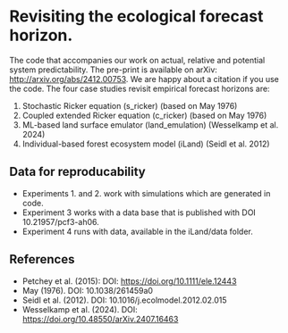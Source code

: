 # Revisiting the ecological forecast horizon.

The code that accompanies our work on actual, relative and potential system predictability. The pre-print is available on arXiv: http://arxiv.org/abs/2412.00753. We are happy about a citation if you use the code.
The four case studies revisit empirical forecast horizons are:

1. Stochastic Ricker equation (s_ricker) (based on May 1976)
2. Coupled extended Ricker equation (c_ricker) (based on May 1976)
3. ML-based land surface emulator (land_emulation) (Wesselkamp et al. 2024)
4. Individual-based forest ecosystem model (iLand) (Seidl et al. 2012)

## Data for reproducability

- Experiments 1. and 2. work with simulations which are generated in code.
- Experiment 3 works with a data base that is published with DOI 10.21957/pcf3-ah06.
- Experiment 4 runs with data, available in the iLand/data folder. 

## References

- Petchey et al. (2015): DOI: https://doi.org/10.1111/ele.12443
- May (1976). DOI: 10.1038/261459a0
- Seidl et al. (2012). DOI: 10.1016/j.ecolmodel.2012.02.015
- Wesselkamp et al. (2024). DOI: https://doi.org/10.48550/arXiv.2407.16463
